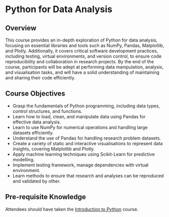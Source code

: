 # Python for Data Analysis

## Overview 
This course provides an in-depth exploration of Python for data analysis, focusing on essential libraries and tools such as NumPy, Pandas, Matplotlib, and Plotly. Additionally, it covers critical software development practices, including testing, virtual environments, and version control, to ensure code reproducibility and collaboration in research projects. By the end of the course, participants will be adept at performing data manipulation, analysis, and visualisation tasks, and will have a solid understanding of maintaining and sharing their code efficiently.

## Course Objectives
- Grasp the fundamentals of Python programming, including data types, control structures, and functions.
- Learn how to load, clean, and manipulate data using Pandas for effective data analysis.
- Learn to use NumPy for numerical operations and handling large datasets efficiently.
- Understand the use of Pandas for handling research problem datasets.
- Create a variety of static and interactive visualisations to represent data insights, covering Matplotlib and Plotly.
- Apply machine learning techniques using Scikit-Learn for predictive modelling.
- Implement testing framework, manage dependencies with virtual environment.
- Learn methods to ensure that research and analyses can be reproduced and validated by other.

## Pre-requisite Knowledge
Attendees should have taken the [Introduction to Python](introduction_to_python.md) course.